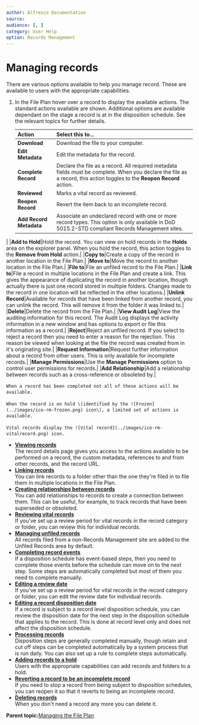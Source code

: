 ```yaml
---
author: Alfresco Documentation
source: 
audience: [, ]
category: User Help
option: Records Management
---
```


# Managing records

There are various options available to help you manage record. These are available to users with the appropriate capabilities.

1.  In the File Plan hover over a record to display the available actions. The standard actions available are shown. Additional options are available dependant on the stage a record is at in the disposition schedule. See the relevant topics for further details.

    |Action|Select this to...|
    |------|-----------------|
    |**Download**|Download the file to your computer.|
    |**Edit Metadata**|Edit the metadata for the record.|
    |**Complete Record**|Declare the file as a record. All required metadata fields must be complete. When you declare the file as a record, this action toggles to the **Reopen Record** action.|
    |**Reviewed**|Marks a vital record as reviewed.|
    |**Reopen Record**|Revert the item back to an incomplete record.|
    |**Add Record Metadata**|Associate an undeclared record with one or more record types. This option is only available in DoD 5015.2-STD compliant Records Management sites.

|
    |**Add to Hold**|Hold the record. You can view on hold records in the **Holds** area on the explorer panel. When you hold the record, this action toggles to the **Remove from Hold** action.|
    |**Copy to**|Create a copy of the record in another location in the File Plan.|
    |**Move to**|Move the record to another location in the File Plan.|
    |**File to**|File an unfiled record to the File Plan.|
    |**Link to**|File a record in multiple locations in the File Plan and create a link. This gives the appearance of duplicating the record in another location, though actually there is just one record stored in multiple folders. Changes made to the record in one location will be reflected in the other locations.|
    |**Unlink Record**|Available for records that have been linked from another record, you can unlink the record. This will remove it from the folder it was linked to.|
    |**Delete**|Delete the record from the File Plan.|
    |**View Audit Log**|View the auditing information for this record. The Audit Log displays the activity information in a new window and has options to export or file this information as a record.|
    |**Reject**|Reject an unfiled record. If you select to reject a record then you need to enter a reason for the rejection. This reason be viewed when looking at the file the record was created from in it's originating site.|
    |**Request Information**|Request further information about a record from other users. This is only available for incomplete records.|
    |**Manage Permissions**|Use the **Manage Permissions** option to control user permissions for records.|
    |**Add Relationship**|Add a relationship between records such as a cross-reference or obsoleted by.|

    When a record has been completed not all of these actions will be available.

    When the record is on hold \(identified by the ![Frozen](../images/ico-rm-frozen.png) icon\), a limited set of actions is available.

    Vital records display the ![Vital record](../images/ico-rm-vitalrecord.png) icon.


-   **[Viewing records](../tasks/rm-records-manage-view.md)**  
The record details page gives you access to the actions available to be performed on a record, the custom metadata, references to and from other records, and the record URL.
-   **[Linking records](../tasks/rm-records-manage-link.md)**  
You can link records to a folder other than the one they're filed in to file them in multiple locations in the File Plan.
-   **[Creating relationships between records](../tasks/rm-records-manage-reference.md)**  
You can add relationships to records to create a connection between them. This can be useful, for example, to track records that have been superseded or obsoleted.
-   **[Reviewing vital records](../tasks/rm-records-manage-review.md)**  
If you've set up a review period for vital records in the record category or folder, you can review this for individual records.
-   **[Managing unfiled records](../concepts/rm-records-manage-unfiled.md)**  
All records filed from a non-Records Management site are added to the Unfiled Records area by default.
-   **[Completing record events](../tasks/rm-records-manage-events.md)**  
If a disposition schedule has event-based steps, then you need to complete those events before the schedule can move on to the next step. Some steps are automatically completed but most of them you need to complete manually.
-   **[Editing a review date](../tasks/rm-records-manage-editdate.md)**  
If you've set up a review period for vital records in the record category or folder, you can edit the review date for individual records.
-   **[Editing a record disposition date](../tasks/rm-records-manage-dispdate.md)**  
If a record is subject to a record level disposition schedule, you can review the disposition date for the next step in the disposition schedule that applies to the record. This is done at record level only and does not affect the disposition schedule.
-   **[Processing records](../tasks/rm-dispsched-actions.md)**  
Disposition steps are generally completed manually, though retain and cut off steps can be completed automatically by a system process that is run daily. You can also set up a rule to complete steps automatically.
-   **[Adding records to a hold](../tasks/rm-records-manage-freeze.md)**  
Users with the appropriate capabilities can add records and folders to a hold.
-   **[Reverting a record to be an incomplete record](../tasks/rm-records-manage-reopen.md)**  
If you need to stop a record from being subject to disposition schedules, you can reopen it so that it reverts to being an incomplete record.
-   **[Deleting records](../tasks/rm-records-manage-delete.md)**  
When you don't need a record any more you can delete it.

**Parent topic:**[Managing the File Plan](../concepts/rm-fileplan-manage.md)

